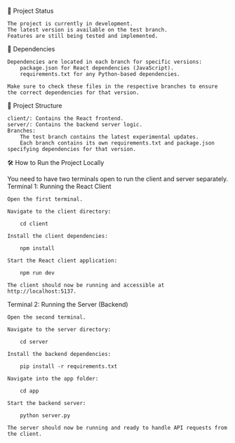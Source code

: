 🚀 Project Status

    The project is currently in development.
    The latest version is available on the test branch.
    Features are still being tested and implemented.

📜 Dependencies

    Dependencies are located in each branch for specific versions:
        package.json for React dependencies (JavaScript).
        requirements.txt for any Python-based dependencies.

    Make sure to check these files in the respective branches to ensure the correct dependencies for that version.

📂 Project Structure

    client/: Contains the React frontend.
    server/: Contains the backend server logic.
    Branches:
        The test branch contains the latest experimental updates.
        Each branch contains its own requirements.txt and package.json specifying dependencies for that version.

🛠️ How to Run the Project Locally

You need to have two terminals open to run the client and server separately.
Terminal 1: Running the React Client

    Open the first terminal.

    Navigate to the client directory:

        cd client

    Install the client dependencies:

        npm install

    Start the React client application:

        npm run dev

    The client should now be running and accessible at http://localhost:5137.

Terminal 2: Running the Server (Backend)

    Open the second terminal.

    Navigate to the server directory:

        cd server

    Install the backend dependencies:

        pip install -r requirements.txt

    Navigate into the app folder:

        cd app

    Start the backend server:

        python server.py

    The server should now be running and ready to handle API requests from the client.
